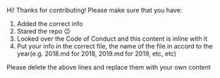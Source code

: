 Hi! Thanks for contributing! Please make sure that you have:

1. Added the correct info
2. Stared the repo :wink:
3. Looked over the Code of Conduct and this content is inline with it
4. Put your info in the correct file, the name of the file in accord to the year(e.g. 2018.md for 2018, 2019.md for 2019, etc, etc)

Please delete the above lines and replace them with your own content
